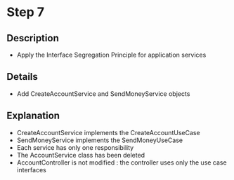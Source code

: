 # Step 7

## Description

- Apply the Interface Segregation Principle for application services

## Details

- Add CreateAccountService and SendMoneyService objects

## Explanation

- CreateAccountService implements the CreateAccountUseCase
- SendMoneyService implements the SendMoneyUseCase
- Each service has only one responsibility
- The AccountService class has been deleted
- AccountController is not modified : the controller uses only the use case interfaces
